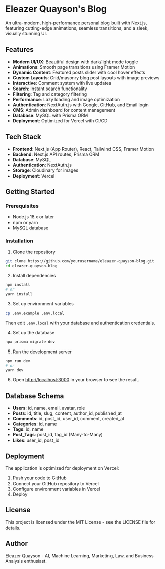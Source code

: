 # Eleazer Quayson's Blog

An ultra-modern, high-performance personal blog built with Next.js, featuring cutting-edge animations, seamless transitions, and a sleek, visually stunning UI.

## Features

- **Modern UI/UX**: Beautiful design with dark/light mode toggle
- **Animations**: Smooth page transitions using Framer Motion
- **Dynamic Content**: Featured posts slider with cool hover effects
- **Custom Layouts**: Grid/masonry blog post layouts with image previews
- **Interactive**: Comment system with live updates
- **Search**: Instant search functionality
- **Filtering**: Tag and category filtering
- **Performance**: Lazy loading and image optimization
- **Authentication**: NextAuth.js with Google, GitHub, and Email login
- **CMS**: Admin dashboard for content management
- **Database**: MySQL with Prisma ORM
- **Deployment**: Optimized for Vercel with CI/CD

## Tech Stack

- **Frontend**: Next.js (App Router), React, Tailwind CSS, Framer Motion
- **Backend**: Next.js API routes, Prisma ORM
- **Database**: MySQL
- **Authentication**: NextAuth.js
- **Storage**: Cloudinary for images
- **Deployment**: Vercel

## Getting Started

### Prerequisites

- Node.js 18.x or later
- npm or yarn
- MySQL database

### Installation

1. Clone the repository
```bash
git clone https://github.com/yourusername/eleazer-quayson-blog.git
cd eleazer-quayson-blog
```

2. Install dependencies
```bash
npm install
# or
yarn install
```

3. Set up environment variables
```bash
cp .env.example .env.local
```
Then edit `.env.local` with your database and authentication credentials.

4. Set up the database
```bash
npx prisma migrate dev
```

5. Run the development server
```bash
npm run dev
# or
yarn dev
```

6. Open [http://localhost:3000](http://localhost:3000) in your browser to see the result.

## Database Schema

- **Users**: id, name, email, avatar, role
- **Posts**: id, title, slug, content, author_id, published_at
- **Comments**: id, post_id, user_id, comment, created_at
- **Categories**: id, name
- **Tags**: id, name
- **Post_Tags**: post_id, tag_id (Many-to-Many)
- **Likes**: user_id, post_id

## Deployment

The application is optimized for deployment on Vercel:

1. Push your code to GitHub
2. Connect your GitHub repository to Vercel
3. Configure environment variables in Vercel
4. Deploy

## License

This project is licensed under the MIT License - see the LICENSE file for details.

## Author

Eleazer Quayson - AI, Machine Learning, Marketing, Law, and Business Analysis enthusiast. 